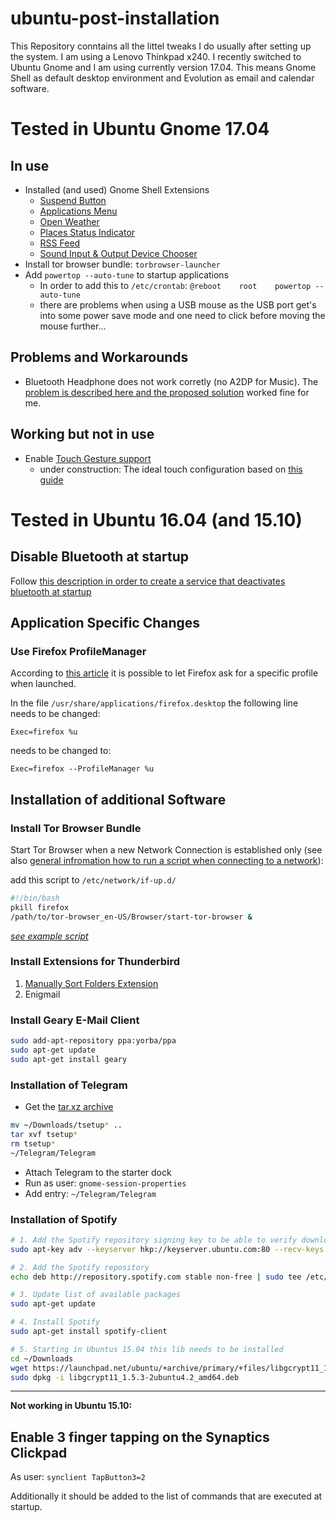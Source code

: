 # ubuntu-post-installation
This Repository conntains all the littel tweaks I do usually after setting up the system. I am using a Lenovo Thinkpad x240. I recently switched to Ubuntu Gnome and I am using currently version 17.04. This means Gnome Shell as default desktop environment and Evolution as email and calendar software.

# Tested in Ubuntu Gnome 17.04

## In use

- Installed (and used) Gnome Shell Extensions
  - [Suspend Button](https://extensions.gnome.org/extension/826/suspend-button/)
  - [Applications Menu](https://extensions.gnome.org/extension/6/applications-menu/)
  - [Open Weather](https://extensions.gnome.org/extension/750/openweather/)
  - [Places Status Indicator](https://extensions.gnome.org/extension/8/places-status-indicator/)
  - [RSS Feed](https://extensions.gnome.org/extension/948/rss-feed/)
  - [Sound Input & Output Device Chooser](https://extensions.gnome.org/extension/906/sound-output-device-chooser/)
- Install tor browser bundle: `torbrowser-launcher`
- Add `powertop --auto-tune` to startup applications
  - In order to add this to `/etc/crontab`: `@reboot 	root	powertop --auto-tune`
  - there are problems when using a USB mouse as the USB port get's into some power save mode and one need to click before moving the mouse further...

## Problems and Workarounds

- Bluetooth Headphone does not work corretly (no A2DP for Music). The [problem is described here and the proposed solution](https://askubuntu.com/questions/934381/bluetooth-speaker-not-doing-a2dp-ubuntu-gnome-17-04) worked fine for me.

## Working but not in use

- Enable [Touch Gesture support](https://github.com/bulletmark/libinput-gestures)
  - under construction: The ideal touch configuration based on [this guide](https://wiki.gnome.org/Design/OS/Gestures)

# Tested in Ubuntu 16.04 (and 15.10)
## Disable Bluetooth at startup
Follow [this description in order to create a service that deactivates bluetooth at startup](https://wiki.ubuntuusers.de/Bluetooth/Einrichtung#Deaktivierung-beim-Start)

## Application Specific Changes

### Use Firefox ProfileManager

According to [this
article](https://developer.mozilla.org/en-US/Firefox/Multiple_profiles) it is possible to let Firefox ask for a specific
profile when launched.

In the file `/usr/share/applications/firefox.desktop` the following line needs to be changed:
```
Exec=firefox %u
```
needs to be changed to:
```
Exec=firefox --ProfileManager %u
```

## Installation of additional Software

### Install Tor Browser Bundle

Start Tor Browser when a new Network Connection is established only (see also [general infromation how to run a script when connecting to a network](https://wiki.ubuntu.com/OnNetworkConnectionRunScript)):

add this script to `/etc/network/if-up.d/`

```bash
#!/bin/bash
pkill firefox
/path/to/tor-browser_en-US/Browser/start-tor-browser &
```
*[see example script](https://github.com/jukey/ubuntu-post-installation/blob/master/scripts/restart-tor-browser.sh)*

### Install Extensions for Thunderbird

1. [Manually Sort Folders Extension](https://addons.mozilla.org/de/thunderbird/addon/manually-sort-folders/)
2. Enigmail

### Install Geary E-Mail Client

```bash
sudo add-apt-repository ppa:yorba/ppa
sudo apt-get update
sudo apt-get install geary
```
### Installation of Telegram
* Get the [tar.xz archive](https://desktop.telegram.org/)

```bash
mv ~/Downloads/tsetup* ..
tar xvf tsetup*
rm tsetup*
~/Telegram/Telegram
```

* Attach Telegram to the starter dock
* Run as user: ```gnome-session-properties```
* Add entry: ```~/Telegram/Telegram```

### Installation of Spotify

```bash
# 1. Add the Spotify repository signing key to be able to verify downloaded packages
sudo apt-key adv --keyserver hkp://keyserver.ubuntu.com:80 --recv-keys BBEBDCB318AD50EC6865090613B00F1FD2C19886

# 2. Add the Spotify repository
echo deb http://repository.spotify.com stable non-free | sudo tee /etc/apt/sources.list.d/spotify.list

# 3. Update list of available packages
sudo apt-get update

# 4. Install Spotify
sudo apt-get install spotify-client

# 5. Starting in Ubuntus 15.04 this lib needs to be installed
cd ~/Downloads
wget https://launchpad.net/ubuntu/+archive/primary/+files/libgcrypt11_1.5.3-2ubuntu4.2_amd64.deb
sudo dpkg -i libgcrypt11_1.5.3-2ubuntu4.2_amd64.deb
```

-----
**Not working in Ubuntu 15.10:**
## Enable 3 finger tapping on the Synaptics Clickpad

As user:
```synclient TapButton3=2```

Additionally it should be added to the list of commands that are executed at startup.
